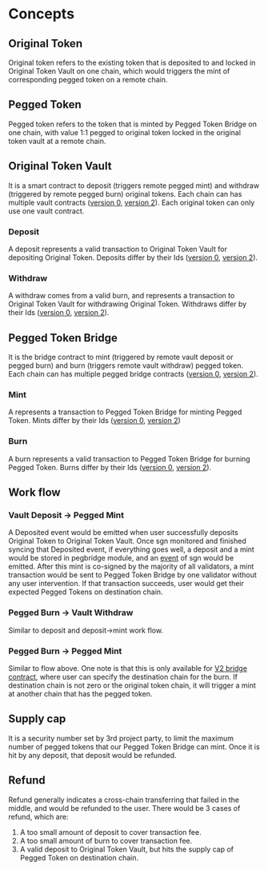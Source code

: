 # Concepts

## Original Token 
Original token refers to the existing token that is deposited to and locked in Original Token Vault on one chain, which would triggers the mint of corresponding pegged token on a remote chain.

## Pegged Token
Pegged token refers to the token that is minted by Pegged Token Bridge on one chain, with value 1:1 pegged to original token locked in the original token vault at a remote chain. 

## Original Token Vault
It is a smart contract to deposit (triggers remote pegged mint) and withdraw (triggered by remote pegged burn) original tokens. Each chain can has multiple vault contracts ([version 0](https://github.com/celer-network/sgn-v2-contracts/blob/main/contracts/pegged/OriginalTokenVault.sol), [version 2](https://github.com/celer-network/sgn-v2-contracts/blob/main/contracts/pegged/OriginalTokenVaultV2.sol)). Each original token can only use one vault contract.

### Deposit
A deposit represents a valid transaction to Original Token Vault for depositing Original Token. Deposits differ by their Ids ([version 0](https://github.com/celer-network/sgn-v2-contracts/blob/71a195582a/contracts/pegged/OriginalTokenVault.sol#L106-L109), [version 2](https://github.com/celer-network/sgn-v2-contracts/blob/71a195582a/contracts/pegged/OriginalTokenVaultV2.sol#L109-L121)).

### Withdraw
A withdraw comes from a valid burn, and represents a transaction to Original Token Vault for withdrawing Original Token. Withdraws differ by their Ids ([version 0](https://github.com/celer-network/sgn-v2-contracts/blob/71a195582a/contracts/pegged/OriginalTokenVault.sol#L132-L142), [version 2](https://github.com/celer-network/sgn-v2-contracts/blob/71a195582a/contracts/pegged/OriginalTokenVaultV2.sol#L144-L155)).

## Pegged Token Bridge
It is the bridge contract to mint (triggered by remote vault deposit or pegged burn) and burn (triggers remote vault withdraw) pegged token. Each chain can has multiple pegged bridge contracts ([version 0](https://github.com/celer-network/sgn-v2-contracts/blob/main/contracts/pegged/PeggedTokenBridge.sol), [version 2](https://github.com/celer-network/sgn-v2-contracts/blob/main/contracts/pegged/PeggedTokenBridgeV2.sol)).

### Mint
A represents a transaction to Pegged Token Bridge for minting Pegged Token. Mints differ by their Ids ([version 0](https://github.com/celer-network/sgn-v2-contracts/blob/71a195582a/contracts/pegged/PeggedTokenBridge.sol#L58-L68), [version 2](https://github.com/celer-network/sgn-v2-contracts/blob/71a195582a/contracts/pegged/PeggedTokenBridgeV2.sol#L66-L77))

### Burn
A burn represents a valid transaction to Pegged Token Bridge for burning Pegged Token. Burns differ by their Ids ([version 0](https://github.com/celer-network/sgn-v2-contracts/blob/71a195582a/contracts/pegged/PeggedTokenBridge.sol#L106-L109), [version 2](https://github.com/celer-network/sgn-v2-contracts/blob/71a195582a/contracts/pegged/PeggedTokenBridgeV2.sol#L118-L130)).

## Work flow

### Vault Deposit -> Pegged Mint

A Deposited event would be emitted when user successfully deposits Original Token to Original Token Vault. Once sgn monitored and finished syncing that Deposited event, if everything goes well, a deposit and a mint would be stored in pegbridge module, and an [event](04_events.md#mint_to_sign) of sgn would be emitted. After this mint is co-signed by the majority of all validators, a mint transaction would be sent to Pegged Token Bridge by one validator without any user intervention. If that transaction succeeds, user would get their expected Pegged Tokens on destination chain.

### Pegged Burn -> Vault Withdraw

Similar to deposit and deposit->mint work flow.

### Pegged Burn -> Pegged Mint

Similar to flow above. One note is that this is only available for [V2 bridge contract](https://github.com/celer-network/sgn-v2-contracts/blob/71a195582a/contracts/pegged/PeggedTokenBridgeV2.sol#L112), where user can specify the destination chain for the burn. If destination chain is not zero or the original token chain, it will trigger a mint at another chain that has the pegged token.

## Supply cap
It is a security number set by 3rd project party, to limit the maximum number of pegged tokens that our Pegged Token Bridge can mint. Once it is hit by any deposit, that deposit would be refunded.

## Refund
Refund generally indicates a cross-chain transferring that failed in the middle, and would be refunded to the user. There would be 3 cases of refund, which are:

1. A too small amount of deposit to cover transaction fee.
2. A too small amount of burn to cover transaction fee.
3. A valid deposit to Original Token Vault, but hits the supply cap of Pegged Token on destination chain.